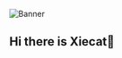 ![Banner](https://github.com/xiecat/.github/assets/90304198/95e329db-4383-4a5f-b4e1-68d5a77c3b3a)

## Hi there is Xiecat👋

